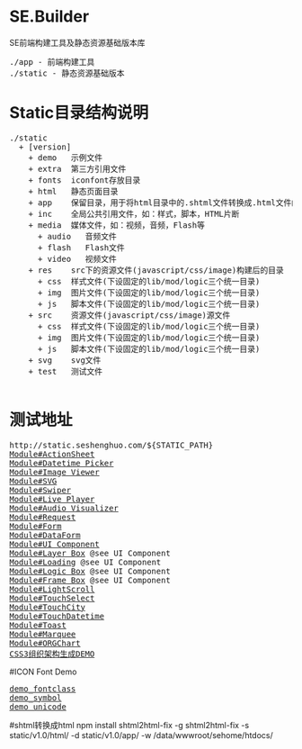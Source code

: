 # SE.Builder
SE前端构建工具及静态资源基础版本库

<pre>
./app - 前端构建工具
./static - 静态资源基础版本
</pre>

# Static目录结构说明
<pre>
./static
  + [version]
    + demo   示例文件
    + extra  第三方引用文件
    + fonts  iconfont存放目录
    + html   静态页面目录
    + app    保留目录，用于将html目录中的.shtml文件转换成.html文件的存放目录
    + inc    全局公共引用文件，如：样式，脚本，HTML片断
    + media  媒体文件，如：视频，音频，Flash等
      + audio   音频文件
      + flash   Flash文件
      + video   视频文件
    + res    src下的资源文件(javascript/css/image)构建后的目录
      + css  样式文件(下设固定的lib/mod/logic三个统一目录)
      + img  图片文件(下设固定的lib/mod/logic三个统一目录)
      + js   脚本文件(下设固定的lib/mod/logic三个统一目录)
    + src    资源文件(javascript/css/image)源文件
      + css  样式文件(下设固定的lib/mod/logic三个统一目录)
      + img  图片文件(下设固定的lib/mod/logic三个统一目录)
      + js   脚本文件(下设固定的lib/mod/logic三个统一目录)
    + svg    svg文件
    + test   测试文件

</pre>

# 测试地址
<pre>
http://static.seshenghuo.com/${STATIC_PATH}
<a href="http://static.seshenghuo.com/static/basic/test/mod_actionsheet.shtml" target="_blank">Module#ActionSheet</a>
<a href="http://static.seshenghuo.com/static/basic/test/mod_datetimepicker.shtml" target="_blank">Module#Datetime Picker</a>
<a href="http://static.seshenghuo.com/static/basic/test/mod_imageviewer.shtml" target="_blank">Module#Image Viewer</a>
<a href="http://static.seshenghuo.com/static/basic/test/mod_svg.shtml" target="_blank">Module#SVG</a>
<a href="http://static.seshenghuo.com/static/basic/test/mod_swiper.shtml" target="_blank">Module#Swiper</a>
<a href="http://static.seshenghuo.com/static/basic/test/mod_liveplayer.shtml" target="_blank">Module#Live Player</a>
<a href="http://static.seshenghuo.com/static/basic/test/mod_audiovisualizer.shtml" target="_blank">Module#Audio Visualizer</a>
<a href="http://static.seshenghuo.com/static/basic/test/mod_request.shtml" target="_blank">Module#Request</a>
<a href="http://static.seshenghuo.com/static/basic/test/mod_form.shtml" target="_blank">Module#Form</a>
<a href="http://static.seshenghuo.com/static/basic/test/mod_dataform.shtml" target="_blank">Module#DataForm</a>
<a href="http://static.seshenghuo.com/static/basic/test/mod_uicomponent.shtml" target="_blank">Module#UI Component</a>
<a href="http://static.seshenghuo.com/static/basic/test/mod_layerbox.shtml" target="_blank">Module#Layer Box</a> @see UI Component
<a href="http://static.seshenghuo.com/static/basic/test/mod_loading.shtml" target="_blank">Module#Loading</a> @see UI Component
<a href="http://static.seshenghuo.com/static/basic/test/mod_logicbox.shtml" target="_blank">Module#Logic Box</a> @see UI Component
<a href="http://static.seshenghuo.com/static/basic/test/mod_framebox.shtml" target="_blank">Module#Frame Box</a> @see UI Component
<a href="http://static.seshenghuo.com/static/basic/test/mod_lightscroll.shtml" target="_blank">Module#LightScroll</a>
<a href="http://static.seshenghuo.com/static/basic/test/mod_touchselect.shtml" target="_blank">Module#TouchSelect</a>
<a href="http://static.seshenghuo.com/static/basic/test/mod_touchcity.shtml" target="_blank">Module#TouchCity</a>
<a href="http://static.seshenghuo.com/static/basic/test/mod_touchdatetime.shtml" target="_blank">Module#TouchDatetime</a>
<a href="http://static.seshenghuo.com/static/basic/test/mod_toast.shtml" target="_blank">Module#Toast</a>
<a href="http://static.seshenghuo.com/static/basic/test/mod_marquee.shtml" target="_blank">Module#Marquee</a>
<a href="http://static.seshenghuo.com/static/basic/test/mod_orgchart.shtml" target="_blank">Module#ORGChart</a>
<a href="http://static.seshenghuo.com/static/basic/test/org.shtml" target="_blank">CSS3组织架构生成DEMO</a>
</pre>

#ICON Font Demo
<pre>
<a href="http://static.seshenghuo.com/static/basic/fonts/iconfont/basefont/demo_fontclass.html" target="_blank">demo_fontclass</a>
<a href="http://static.seshenghuo.com/static/basic/fonts/iconfont/basefont/demo_symbol.html" target="_blank">demo_symbol</a>
<a href="http://static.seshenghuo.com/static/basic/fonts/iconfont/basefont/demo_unicode.html" target="_blank">demo_unicode</a>
</pre>

#shtml转换成html
npm install shtml2html-fix -g
shtml2html-fix -s static/v1.0/html/ -d static/v1.0/app/ -w /data/wwwroot/sehome/htdocs/

